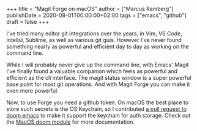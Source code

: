 +++
title = "Magit Forge on macOS"
author = ["Marcus Ramberg"]
publishDate = 2020-08-01T00:00:00+02:00
tags = ["emacs", "github"]
draft = false
+++

I've tried many editor git integrations over the years, in Vim, VS Code, IntelliJ, Sublime, as well as various git guis. However I've never found something nearly as powerful and efficient day to day as working on the command line.

While I will probably never give up the command line, with Emacs' Magit I've finally found a valuable companion which feels as powerful and efficient as the cli interface. The magit status window is a super powerful base point for most git operations. And with Magit Forge you can make it even more powerful.

Now, to use Forge you need a github token. On macOS the best place to store such secrets is the OS Keychain, so I contributed [a pull request to doom emacs](https://github.com/hlissner/doom-emacs/pull/3311) to make it support the keychain for auth storage. Check out the [MacOS doom module](https://github.com/hlissner/doom-emacs/tree/develop/modules/tools/macos) for more documentation.
